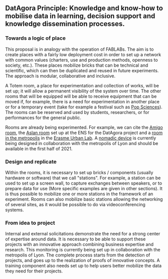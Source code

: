 ## DatAgora Principle: Knowledge and know-how to mobilise data in learning, decision support and knowledge dissemination processes.

### Towards a logic of place

This proposal is in analogy with the operation of FABLABs. The aim is to create places with a fairly low deployment cost in order to set up a network with common values (charters, use and production methods, openness to society, etc.). These places mobilize bricks that can be technical and scientific, which can then be duplicated and reused in future experiments. The approach is modular, collaborative and inclusive. 

A Totem room, a place for experimentation and collection of works, will be set up; it will allow a permanent visibility of the system over time. The other rooms that will be equipped will be able to receive equipment that can be moved if, for example, there is a need for experimentation in another place or for a temporary event (take for example a festival such as [Pop Sciences](https://popsciences.universite-lyon.fr/le_festival/)). The rooms can be reserved and used by students, researchers, or for performances for the general public.

Rooms are already being experimented. For example, we can cite the [Amigo room](Amigo_platform), the [Aslan room](https://aslan.universite-lyon.fr/) set up at the ENS for the DatAgora project and a [room in the metropolis](Vegetalization-Project) in the [Erasme Urban Lab](https://www.erasme.org/#erasme). A [nomadic device](http://www.auvergne-rhone-alpesolidaires.org/formation/formation-la-mediation-nomade-lyon-69) is currently being designed in collaboration with the metropolis of Lyon and should be available in the first half of 2021.

### Design and replicate

Within the rooms, it is necessary to set up bricks / components (usually hardware or software) that we call "stations". For example, a station can be used to set up a screen wall, to capture exchanges between speakers, or to prepare data for use (More specific examples are given in other sections). It is thus possible to mobilize one or more stations in the framework of an experiment. Rooms can also mobilize basic stations allowing the networking of several sites, as it would be possible to do via videoconferencing systems.

### From idea to project

Internal and external solicitations demonstrate the need for a strong center of expertise around data. It is necessary to be able to support these projects with an innovative approach combining business expertise and research. This monitoring is currently being set up in collaboration with the metropolis of Lyon. The complete process starts from the detection of projects, and goes up to the realization of proofs of innovative concepts. A training component also needs set up to help users better mobilize the data they need for their projects. 